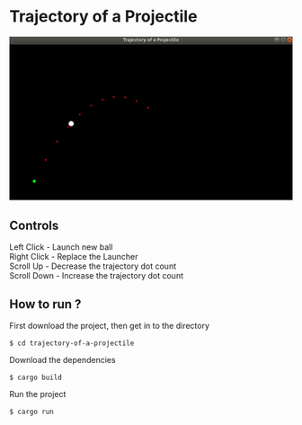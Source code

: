 # Trajectory of a Projectile

![](screen-shot.png?raw=true)

## Controls 
Left Click - Launch new ball  
Right Click - Replace the Launcher  
Scroll Up - Decrease the trajectory dot count  
Scroll Down - Increase the trajectory dot count  

## How to run ?
First download the project, then get in to the directory
```
$ cd trajectory-of-a-projectile
```
Download the dependencies
```
$ cargo build
```
Run the project
```
$ cargo run
```
